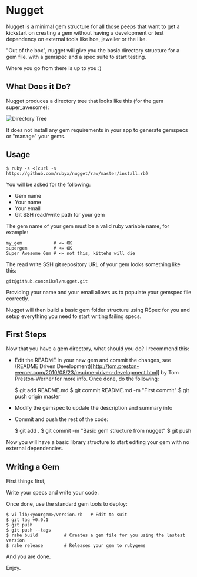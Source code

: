 Nugget
================

Nugget is a minimal gem structure for all those peeps that want to
get a kickstart on creating a gem without having a development or
test dependency on external tools like hoe, jeweller or the like.

"Out of the box", nugget will give you the basic directory structure
for a gem file, with a gemspec and a spec suite to start testing.

Where you go from there is up to you :)

What Does it Do?
----------------

Nugget produces a directory tree that looks like this (for the gem super_awesome):

![Directory Tree](https://github.com/rubyx/nugget/raw/master/install "Nugget Generated Tree")

It does not install any gem requirements in your app to generate gemspecs or "manage"
your gems.


Usage
----------------

    $ ruby -s <(curl -s https://github.com/rubyx/nugget/raw/master/install.rb)

You will be asked for the following:

* Gem name
* Your name
* Your email
* Git SSH read/write path for your gem

The gem name of your gem must be a valid ruby variable name, for example:

    my_gem            # <= OK
    supergem          # <= OK
    Super Awesome Gem # <= not this, kittehs will die

The read write SSH git repository URL of your gem looks something like this:

    git@github.com:mikel/nugget.git

Providing your name and your email allows us to populate your gemspec file correctly.

Nugget will then build a basic gem folder structure using RSpec for you and setup
everything you need to start writing failing specs.

First Steps
----------------

Now that you have a gem directory, what should you do?  I recommend this:

* Edit the README in your new gem and commit the changes, see
(README Driven Development)[http://tom.preston-werner.com/2010/08/23/readme-driven-development.html] by
Tom Preston-Werner for more info.  Once done, do the following:

    $ git add README.md
    $ git commit README.md -m "First commit"
    $ git push origin master

* Modify the gemspec to update the description and summary info
* Commit and push the rest of the code:

    $ git add .
    $ git commit -m "Basic gem structure from nugget"
    $ git push

Now you will have a basic library structure to start editing your gem with no external dependencies.

Writing a Gem
----------------

First things first,

Write your specs and write your code.

Once done, use the standard gem tools to deploy:

    $ vi lib/<yourgem>/version.rb   # Edit to suit
    $ git tag v0.0.1
    $ git push
    $ git push --tags
    $ rake build          # Creates a gem file for you using the lastest version
    $ rake release        # Releases your gem to rubygems

And you are done.


Enjoy.
